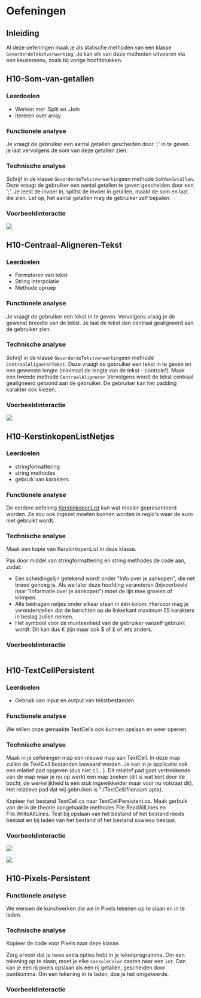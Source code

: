 # Oefeningen

## Inleiding

Al deze oefeningen maak je als statische methoden van een klasse `GevorderdeTekstverwerking`. Je kan elk van deze methoden uitvoeren via een keuzemenu, zoals bij vorige hoofdstukken.

## H10-Som-van-getallen

### Leerdoelen

* Werken met .Split en .Join
* Itereren over array

### Functionele analyse

Je vraagt de gebruiker een aantal getallen gescheiden door ';' in te geven. je laat vervolgens de som van deze getallen zien.

### Technische analyse

Schrijf in de klasse `GevorderdeTekstverwerking`een methode `SomVanGetallen`. Deze vraagt de gebruiker een aantal getallen te geven gescheiden door een ';'. Je leest de invoer in, splitst de invoer in getallen, maakt de som en laat die zien. Let op, het aantal getallen mag de gebruiker zelf bepalen.

### Voorbeeldinteractie

![](<../../.gitbook/assets/image (73).png>)

## H10-Centraal-Aligneren-Tekst

### Leerdoelen

* Formateren van tekst
* String interpolatie
* Methode oproep

### Functionele analyse

Je vraagt de gebruiker een tekst in te geven. Vervolgens vraag je de gewenst breedte van de tekst. Je laat de tekst dan centraal gealigneerd aan de gebruiker zien.

### Technische analyse

Schrijf in de klasse `GevorderdeTekstverwerking`een  methode `CentraalAlignerenTekst`. Deze vraagt de gebruiker een tekst in te geven en een gewenste lengte (minimaal de lengte van de tekst - controle!). Maak een tweede methode `CentraalAligneren` Vervolgens wordt de tekst centraal gealigneerd getoond aan de gebruiker. De gebruiker kan het padding karakter ook kiezen.

### Voorbeeldinteractie

![](<../../.gitbook/assets/image (70).png>)

## H10-KerstinkopenListNetjes

### Leerdoelen

* stringformattering
* string methodes
* gebruik van karakters

### Functionele analyse

De eerdere oefening [KerstinkopenList](oefeningen.md#h10-kerstinkopenlistnetjes) kan wat mooier gepresenteerd worden. Ze zou ook ingezet moeten kunnen worden in regio's waar de euro niet gebruikt wordt.

### Technische analyse

Maak een kopie van KerstinkopenList in deze klasse.

Pas door middel van stringformattering en string methodes de code aan, zodat:

* Een scheidingslijn getekend wordt onder "Info over je aankopen", die net breed genoeg is. Als we later deze hoofding veranderen (bijvoorbeeld naar "Informatie over je aankopen") moet de lijn mee groeien of krimpen.
* Alle bedragen netjes onder elkaar staan in één kolom. Hiervoor mag je veronderstellen dat de berichten op de linkerkant maximum 25 karakters in beslag zullen nemen.
* Het symbool voor de munteenheid van de gebruiker vanzelf gebruikt wordt. Dit kan dus € zijn maar ook $ of £ of iets anders.

### Voorbeeldinteractie

<figure><img src="../../.gitbook/assets/Screenshot from 2022-12-18 13-39-53.png" alt=""><figcaption></figcaption></figure>

## H10-TextCellPersistent

### Leerdoelen

* Gebruik van input en output van tekstbestanden

### Functionele analyse

We willen onze gemaakte TextCells ook kunnen opslaan en weer openen.&#x20;

### Technische analyse

Maak in je oefeningen map een nieuwe map aan TextCell. In deze map zullen de TextCell bestanden bewaard worden. Je kan in je applicatie ook een relatief pad opgeven (dus niet c:\\...). Dit relatief pad gaat vertrekkende van de map waar je nu op werkt een map zoeken (dit is wat kort door de bocht, de werkelijkheid is een stuk ingewikkelder maar voor nu volstaat dit). Het relatieve pad dat wij gebruiken is "./TextCell/filenaam.aptx).

Kopieer het bestand TextCell.cs naar TextCellPersistent.cs. Maak gerbuik van de in de theorie aangehaalde methodes File.ReadAllLines en File.WriteAllLines. Test bij opslaan van het bestand of het bestand reeds bestaat en bij laden van het bestand of het bestand sowieso bestaat.

### Voorbeeldinteractie

![](<../../.gitbook/assets/image (71) (2).png>)

![](<../../.gitbook/assets/image (69).png>)



## H10-Pixels-Persistent

### Functionele analyse

We wensen de kunstwerken die we in Pixels tekenen op te slaan en in te laden.

### Technische analyse

Kopieer de code voor Pixels naar deze klasse.

Zorg ervoor dat je twee extra opties hebt in je tekenprogramma. Om een tekening op te slaan, moet je elke `ConsoleColor` casten naar een `int`. Dan kan je één rij pixels opslaan als één rij getallen, gescheiden door puntkomma. Om een tekening in te laden, doe je het omgekeerde.

### Voorbeeldinteractie

<figure><img src="../../.gitbook/assets/Screenshot from 2022-12-18 13-54-57.png" alt=""><figcaption></figcaption></figure>
